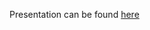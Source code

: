 Presentation can be found [here](https://docs.google.com/presentation/d/1wxpqXQrPx014XXU3dczkEsUI_TgFzgQG)